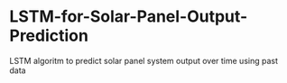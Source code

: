 # LSTM-for-Solar-Panel-Output-Prediction
LSTM algoritm to predict solar panel system output over time using past data
